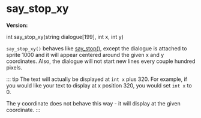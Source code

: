 # say_stop_xy

**Version:** <VersionInfo dink="" standalone />&nbsp;<VersionInfo freedink="" standalone />&nbsp;<VersionInfo dinkhd="" standalone />&nbsp;<VersionInfo yedink="" standalone />

<Prototype>int say_stop_xy(string dialogue[199], int x, int y)</Prototype>

`say_stop_xy()` behaves like [say_stop()](./say-stop.md), except the dialogue is attached to sprite 1000 and it will appear centered around the given x and y coordinates. Also, the dialogue will not start new lines every couple hundred pixels.

::: tip
The text will actually be displayed at `int x` plus 320. 
For example, if you would like your text to display at x position 320, you would set `int x` to 0.

The y coordinate does not behave this way - it will display at the given coordinate.
:::
